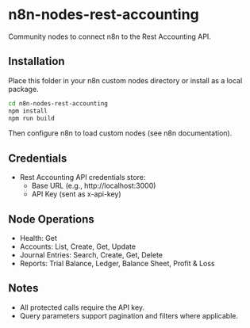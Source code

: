 # n8n-nodes-rest-accounting

Community nodes to connect n8n to the Rest Accounting API.

## Installation

Place this folder in your n8n custom nodes directory or install as a local package.

```bash
cd n8n-nodes-rest-accounting
npm install
npm run build
```

Then configure n8n to load custom nodes (see n8n documentation).

## Credentials
- Rest Accounting API credentials store:
  - Base URL (e.g., http://localhost:3000)
  - API Key (sent as x-api-key)

## Node Operations
- Health: Get
- Accounts: List, Create, Get, Update
- Journal Entries: Search, Create, Get, Delete
- Reports: Trial Balance, Ledger, Balance Sheet, Profit & Loss

## Notes
- All protected calls require the API key.
- Query parameters support pagination and filters where applicable.
